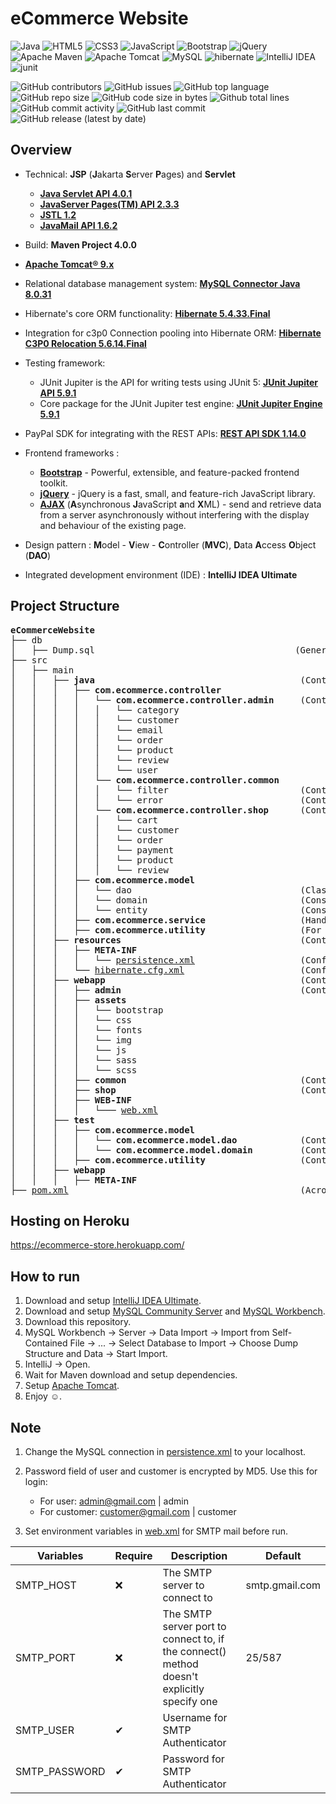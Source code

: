# eCommerce Website

![Java](https://img.shields.io/badge/java-%23ED8B00.svg?style=for-the-badge&logo=java&logoColor=white)
![HTML5](https://img.shields.io/badge/html5-%23E34F26.svg?style=for-the-badge&logo=html5&logoColor=white)
![CSS3](https://img.shields.io/badge/css3-%231572B6.svg?style=for-the-badge&logo=css3&logoColor=white)
![JavaScript](https://img.shields.io/badge/javascript-%23323330.svg?style=for-the-badge&logo=javascript&logoColor=%23F7DF1E)
![Bootstrap](https://img.shields.io/badge/bootstrap-%23563D7C.svg?style=for-the-badge&logo=bootstrap&logoColor=white)
![jQuery](https://img.shields.io/badge/jquery-%230769AD.svg?style=for-the-badge&logo=jquery&logoColor=white)
![Apache Maven](https://img.shields.io/badge/Apache%20Maven-C71A36?style=for-the-badge&logo=Apache%20Maven&logoColor=white)
![Apache Tomcat](https://img.shields.io/badge/apache%20tomcat-%23F8DC75.svg?style=for-the-badge&logo=apache-tomcat&logoColor=black)
![MySQL](https://img.shields.io/badge/mysql-%2300f.svg?style=for-the-badge&logo=mysql&logoColor=white)
![hibernate](https://img.shields.io/badge/hibernate-%20brightgreen.svg?&style=for-the-badge&logo=hibernate&logoColor=white)
![IntelliJ IDEA](https://img.shields.io/badge/IntelliJIDEA-000000.svg?style=for-the-badge&logo=intellij-idea&logoColor=white)
![junit](https://img.shields.io/badge/junit-%20yellowgreen.svg?&style=for-the-badge&logo=junit&logoColor=white)

![GitHub contributors](https://img.shields.io/github/contributors/phuongnt-git/ecommerce-website)
![GitHub issues](https://img.shields.io/github/issues/phuongnt-git/ecommerce-website?color=red)
![GitHub top language](https://img.shields.io/github/languages/top/phuongnt-git/ecommerce-website?color=cyan)
![GitHub repo size](https://img.shields.io/github/repo-size/phuongnt-git/ecommerce-website)
![GitHub code size in bytes](https://img.shields.io/github/languages/code-size/phuongnt-git/ecommerce-website)
![Github total lines](https://sloc.xyz/github/phuongnt-git/ecommerce-website)
![GitHub commit activity](https://img.shields.io/github/commit-activity/m/phuongnt-git/ecommerce-website?color=g)
![GitHub last commit](https://img.shields.io/github/last-commit/phuongnt-git/ecommerce-website?color=yellow)
![GitHub release (latest by date)](https://img.shields.io/github/v/release/phuongnt-git/ecommerce-website)

## Overview

- Technical: **JSP** (**J**akarta **S**erver **P**ages) and **Servlet**
    - [**Java Servlet API 4.0.1**](https://mvnrepository.com/artifact/javax.servlet/javax.servlet-api/4.0.1)
    - [**JavaServer Pages(TM) API 2.3.3**](https://mvnrepository.com/artifact/javax.servlet.jsp/javax.servlet.jsp-api)
    - [**JSTL 1.2**](https://mvnrepository.com/artifact/javax.servlet/jstl/1.2)
    - [**JavaMail API 1.6.2**](https://mvnrepository.com/artifact/com.sun.mail/javax.mail/1.6.2)
- Build: **Maven Project 4.0.0**
- [**Apache Tomcat® 9.x**](https://tomcat.apache.org/download-90.cgi)
- Relational database management system: [**MySQL Connector Java 8.0.31**](https://mvnrepository.com/artifact/mysql/mysql-connector-java/8.0.31)
- Hibernate's core ORM functionality: [**Hibernate 5.4.33.Final**](https://mvnrepository.com/artifact/org.hibernate/hibernate-core/6.1.5.Final)
- Integration for c3p0 Connection pooling into Hibernate ORM: [**Hibernate C3P0 Relocation 5.6.14.Final**](https://mvnrepository.com/artifact/org.hibernate/hibernate-c3p0/5.6.14.Final)

- Testing framework:
    - JUnit Jupiter is the API for writing tests using JUnit 5: [**JUnit Jupiter API 5.9.1**](https://mvnrepository.com/artifact/org.junit.jupiter/junit-jupiter-api/5.9.1)
    - Core package for the JUnit Jupiter test engine: [**JUnit Jupiter Engine 5.9.1**](https://mvnrepository.com/artifact/org.junit.jupiter/junit-jupiter-engine/5.9.1)

- PayPal SDK for integrating with the REST APIs: [**REST API SDK 1.14.0**](https://mvnrepository.com/artifact/com.paypal.sdk/rest-api-sdk/1.14.0)

- Frontend frameworks :
    - [**Bootstrap**](https://getbootstrap.com/) - Powerful, extensible, and feature-packed frontend toolkit.
    - [**jQuery**](https://jquery.com/) - jQuery is a fast, small, and feature-rich JavaScript library.
    - [**AJAX**]() (**A**synchronous **J**avaScript **a**nd **X**ML) - send and retrieve data from a server
      asynchronously without interfering with the display and behaviour of the existing page.

- Design pattern : **M**odel - **V**iew - **C**ontroller (**MVC**), **D**ata **A**ccess **O**bject (**DAO**)
- Integrated development environment (IDE) : **IntelliJ IDEA Ultimate**

## Project Structure

<pre>
<b>eCommerceWebsite</b>
├── db
│   ├── Dump.sql                                      (Generate the logical backup of the MySQL database)
├── src
│   ├── main
│   │   ├── <b>java</b>                                       (Contains Controller & Model layer)
│   │   │   ├── <b>com.ecommerce.controller</b>
│   │   │   │   └── <b>com.ecommerce.controller.admin</b>     (Controller for admin pages)
│   │   │   │   │   └── category
│   │   │   │   │   └── customer
│   │   │   │   │   └── email
│   │   │   │   │   └── order
│   │   │   │   │   └── product
│   │   │   │   │   └── review
│   │   │   │   │   └── user
│   │   │   │   └── <b>com.ecommerce.controller.common</b>    
│   │   │   │   │   └── filter                         (Contains filters that check access from specific URLs)
│   │   │   │   │   └── error                          (Contains navigation servlets for handle errors)
│   │   │   │   └── <b>com.ecommerce.controller.shop</b>      (Controller for shop pages)
│   │   │   │   │   └── cart
│   │   │   │   │   └── customer
│   │   │   │   │   └── order
│   │   │   │   │   └── payment
│   │   │   │   │   └── product
│   │   │   │   │   └── review
│   │   │   ├── <b>com.ecommerce.model</b>
│   │   │   │   └── dao                                (Classes for connecting to databases)
│   │   │   │   └── domain                             (Consists of classes using on domain)
│   │   │   │   └── entity                             (Consists of Entity access classes)
│   │   │   ├── <b>com.ecommerce.service</b>                  (Handle business logic for controller)
│   │   │   ├── <b>com.ecommerce.utility</b>                  (For common extracted method)
│   │   ├── <b>resources</b>                                  (Contains connections to model layer)
│   │   │   ├── <b>META-INF</b>
│   │   │   │   └── <a href="./src/main/resources/META-INF/persistence.xml" target="_blank">persistence.xml</a>                    (Configure a given JPA Persistence Unit)
│   │   │   └── <a href="./src/main/resources/hibernate.cfg.xml" target="_blank">hibernate.cfg.xml</a>                      (Configure a Hibernate Reverse Engineering)
│   │   ├── <b>webapp</b>                                     (Contains connections to View layer)
│   │   │   ├── <b>admin</b>                                  (Contain jsp files for admin page)
│   │   │   ├── <b>assets</b>
│   │   │   │   └── bootstrap
│   │   │   │   └── css
│   │   │   │   └── fonts
│   │   │   │   └── img
│   │   │   │   └── js
│   │   │   │   └── sass
│   │   │   │   └── scss
│   │   │   ├── <b>common</b>                                 (Contain jsp files for friendly error's user interface)
│   │   │   ├── <b>shop</b>                                   (Contain jsp files for shop page)
│   │   │   ├── <b>WEB-INF</b>
│   │   │   │   └─── <a href="./src/main/webapp/WEB-INF/web.xml" target="_blank">web.xml</a>
│   │   ├── <b>test</b>
│   │   │   ├── <b>com.ecommerce.model</b>                    
│   │   │   │   └── <b>com.ecommerce.model.dao</b>            (Contains JUnit Test Case for DAO classes)
│   │   │   │   └── <b>com.ecommerce.model.domain</b>         (Contains JUnit Test Case for domain classes)
│   │   │   ├── <b>com.ecommerce.utility</b>                  (Contains test class for common utility classes)
│   │   ├── <b>webapp</b>
│   │   │   ├── <b>META-INF</b>
├── <a href="./pom.xml" target="_blank">pom.xml</a>                                            (Acronym for Project Object Model)
</pre>

## Hosting on Heroku
https://ecommerce-store.herokuapp.com/

## How to run

1. Download and setup [IntelliJ IDEA Ultimate](https://www.jetbrains.com/idea/download/#section=windows).
2. Download and setup [MySQL Community Server](https://dev.mysql.com/downloads/mysql/) and [MySQL Workbench](https://dev.mysql.com/downloads/workbench/).
3. Download this repository.
4. MySQL Workbench -> Server -> Data Import -> Import from Self-Contained File -> ... -> Select Database to Import -> Choose Dump Structure and Data -> Start Import.
5. IntelliJ -> Open.
6. Wait for Maven download and setup dependencies.
7. Setup [Apache Tomcat](https://tomcat.apache.org/).
8. Enjoy ☺️.

## Note

1. Change the MySQL connection in <a href="./src/main/java/META-INF/persistence.xml" target="_blank">persistence.xml</a> to
   your localhost.
2. Password field of user and customer is encrypted by MD5. Use this for login:

    - For user: admin@gmail.com | admin
    - For customer: customer@gmail.com | customer

3. Set environment variables in <a href="./eCommerceWebsite/src/main/webapp/WEB-INF/web.xml" target="_blank">web.xml</a>
   for SMTP mail before run.

| Variables     | Require | Description                                                                                | Default        |
|---------------|---------|--------------------------------------------------------------------------------------------|----------------|
| SMTP_HOST     | ❌       | The SMTP server to connect to                                                              | smtp.gmail.com |
| SMTP_PORT     | ❌       | The SMTP server port to connect to, if the connect() method doesn't explicitly specify one | 25/587         |
| SMTP_USER     | ✔       | Username for SMTP Authenticator                                                            |                |
| SMTP_PASSWORD | ✔       | Password for SMTP Authenticator                                                            |                |
